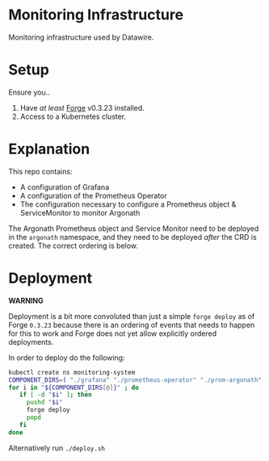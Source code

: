# Monitoring Infrastructure

Monitoring infrastructure  used by Datawire.

# Setup

Ensure you..

1. Have *at least* [Forge](https://forge.sh) v0.3.23 installed.
2. Access to a Kubernetes cluster.

# Explanation

This repo contains:

* A configuration of Grafana
* A configuration of the Prometheus Operator
* The configuration necessary to configure a Prometheus object & ServiceMonitor to monitor Argonath

The Argonath Prometheus object and Service Monitor need to be deployed in the `argonath` namespace, and they need to be deployed *after* the CRD is created. The correct ordering is below.

# Deployment

**WARNING**

Deployment is a bit more convoluted than just a simple `forge deploy` as of Forge `0.3.23` because there is an ordering of events that needs to happen for this to work and Forge does not yet allow explicitly ordered deployments.

In order to deploy do the following:

```bash
kubectl create ns monitoring-system
COMPONENT_DIRS=( "./grafana" "./prometheus-operator" "./prom-argonath" "./argonath" )
for i in "${COMPONENT_DIRS[@]}" ; do
   if [ -d "$i" ]; then
     pushd "$i"
     forge deploy
     popd
   fi
done
```

Alternatively run `./deploy.sh`
